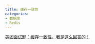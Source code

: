 ```yaml
---
title: 缓存一致性
categories: 
- 数据库
- Redis
---
```


[美团面试题：缓存一致性，我是这么回答的！](https://mp.weixin.qq.com/s/esXWVZvgf74DPeDL7xbi1Q)
